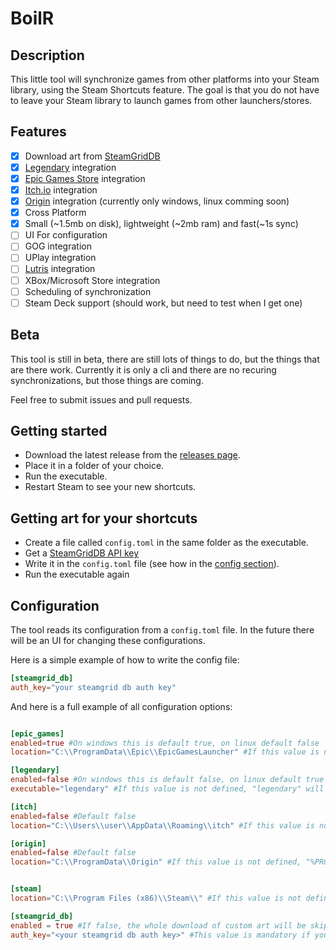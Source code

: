 # BoilR

## Description

This little tool will synchronize games from other platforms into your Steam library, using the Steam Shortcuts feature.
The goal is that you do not have to leave your Steam library to launch games from other launchers/stores.

## Features
- [x] Download art from [SteamGridDB](https://www.steamgriddb.com/)
- [x] [Legendary](https://github.com/derrod/legendary) integration 
- [x] [Epic Games Store](https://www.epicgames.com/) integration
- [x] [Itch.io](https://itch.io/app) integration
- [x] [Origin](https://www.origin.com) integration (currently only windows, linux comming soon)
- [x] Cross Platform
- [x] Small (~1.5mb on disk), lightweight (~2mb ram) and fast(~1s sync)
- [ ] UI For configuration
- [ ] GOG integration
- [ ] UPlay integration
- [ ] [Lutris](https://github.com/lutris/lutris) integration
- [ ] XBox/Microsoft Store integration
- [ ] Scheduling of synchronization
- [ ] Steam Deck support (should work, but need to test when I get one)

## Beta

This tool is still in beta, there are still lots of things to do, but the things that are there work.
Currently it is only a cli and there are no recuring synchronizations, but those things are coming.

Feel free to submit issues and pull requests.

## Getting started

* Download the latest release from the [releases page](https://github.com/PhilipK/BoilR/releases).
* Place it in a folder of your choice.
* Run the executable.
* Restart Steam to see your new shortcuts.

## Getting art for your shortcuts

* Create a file called `config.toml` in the same folder as the executable.
* Get a [SteamGridDB API key](https://www.steamgriddb.com/profile/preferences/api)
* Write it in the `config.toml` file (see how in the [config section](#configuration)).
* Run the executable again


## Configuration
The tool reads its configuration from a `config.toml` file.
In the future there will be an UI for changing these configurations.

Here is a simple example of how to write the config file:
```toml
[steamgrid_db]
auth_key="your steamgrid db auth key"
```

And here is a full example of all configuration options:
```toml

[epic_games]
enabled=true #On windows this is default true, on linux default false
location="C:\\ProgramData\\Epic\\EpicGamesLauncher" #If this value is not defined, the tool will try to find it automatically (only windows). If it can't find it, it will fail and tell you.

[legendary]
enabled=false #On windows this is default false, on linux default true
executable="legendary" #If this value is not defined, "legendary" will be used, it is assumed to be on the path.

[itch]
enabled=false #Default false
location="C:\\Users\\user\\AppData\\Roaming\\itch" #If this value is not defined, "%APPDATA%itch" will be used on windows, and HOME/.config/itch on linux.

[origin]
enabled=false #Default false
location="C:\\ProgramData\\Origin" #If this value is not defined, "%PROGRAMGDATA%origin" will be used on windows, and HOME/Games/origin/drive_c/ProgramData/Origin/ on linux.


[steam]
location="C:\\Program Files (x86)\\Steam\\" #If this value is not defined, the tool will try to find it automatically. If it can't find it, it will fail and tell you.

[steamgrid_db]
enabled = true #If false, the whole download of custom art will be skipped.
auth_key="<your steamgrid db auth key>" #This value is mandatory if you have steamgrid_db enabled.
```
